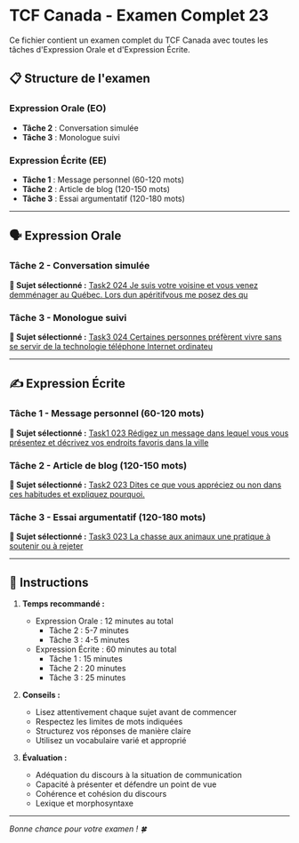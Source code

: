 # TCF Canada - Examen Complet 23

Ce fichier contient un examen complet du TCF Canada avec toutes les tâches d'Expression Orale et d'Expression Écrite.

## 📋 Structure de l'examen

### Expression Orale (EO)
- **Tâche 2** : Conversation simulée
- **Tâche 3** : Monologue suivi

### Expression Écrite (EE)  
- **Tâche 1** : Message personnel (60-120 mots)
- **Tâche 2** : Article de blog (120-150 mots)
- **Tâche 3** : Essai argumentatif (120-180 mots)

---

## 🗣️ Expression Orale

### Tâche 2 - Conversation simulée

**📄 Sujet sélectionné :** [Task2 024 Je suis votre voisine et vous venez demménager au Québec. Lors dun apéritifvous me posez des qu](tcf_canada/eo/task2/task2_024_Je_suis_votre_voisine_et_vous_venez_demménager_au_Québec._Lors_dun_apéritifvous_me_posez_des_qu.md)

### Tâche 3 - Monologue suivi

**📄 Sujet sélectionné :** [Task3 024 Certaines personnes préfèrent vivre sans se servir de la technologie téléphone Internet ordinateu](tcf_canada/eo/task3/task3_024_Certaines_personnes_préfèrent_vivre_sans_se_servir_de_la_technologie_téléphone_Internet_ordinateu.md)

---

## ✍️ Expression Écrite

### Tâche 1 - Message personnel (60-120 mots)

**📄 Sujet sélectionné :** [Task1 023 Rédigez un message dans lequel vous vous présentez et décrivez vos endroits favoris dans la ville](tcf_canada/ee/task1/task1_023_Rédigez_un_message_dans_lequel_vous_vous_présentez_et_décrivez_vos_endroits_favoris_dans_la_ville.md)

### Tâche 2 - Article de blog (120-150 mots)

**📄 Sujet sélectionné :** [Task2 023 Dites ce que vous appréciez ou non dans ces habitudes et expliquez pourquoi.](tcf_canada/ee/task2/task2_023_Dites_ce_que_vous_appréciez_ou_non_dans_ces_habitudes_et_expliquez_pourquoi..md)

### Tâche 3 - Essai argumentatif (120-180 mots)

**📄 Sujet sélectionné :** [Task3 023 La chasse aux animaux une pratique à soutenir ou à rejeter](tcf_canada/ee/task3/task3_023_La_chasse_aux_animaux_une_pratique_à_soutenir_ou_à_rejeter.md)

---

## 📝 Instructions

1. **Temps recommandé :**
   - Expression Orale : 12 minutes au total
     - Tâche 2 : 5-7 minutes
     - Tâche 3 : 4-5 minutes
   - Expression Écrite : 60 minutes au total
     - Tâche 1 : 15 minutes
     - Tâche 2 : 20 minutes  
     - Tâche 3 : 25 minutes

2. **Conseils :**
   - Lisez attentivement chaque sujet avant de commencer
   - Respectez les limites de mots indiquées
   - Structurez vos réponses de manière claire
   - Utilisez un vocabulaire varié et approprié

3. **Évaluation :**
   - Adéquation du discours à la situation de communication
   - Capacité à présenter et défendre un point de vue
   - Cohérence et cohésion du discours
   - Lexique et morphosyntaxe

---

*Bonne chance pour votre examen ! 🍀*

